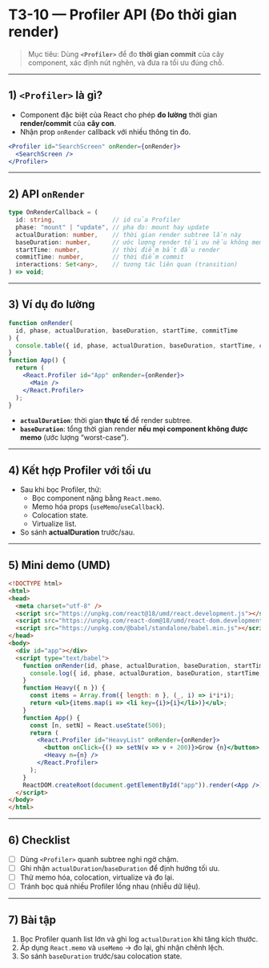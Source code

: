# T3-10 — Profiler API (Đo thời gian render)

> Mục tiêu: Dùng **`<Profiler>`** để đo **thời gian commit** của cây component, xác định nút nghẽn, và đưa ra tối ưu đúng chỗ.

---

## 1) `<Profiler>` là gì?
- Component đặc biệt của React cho phép **đo lường** thời gian **render/commit** của **cây con**.
- Nhận prop `onRender` callback với nhiều thông tin đo.

```jsx
<Profiler id="SearchScreen" onRender={onRender}>
  <SearchScreen />
</Profiler>
```

---

## 2) API `onRender`
```ts
type OnRenderCallback = (
  id: string,                // id của Profiler
  phase: "mount" | "update", // pha đo: mount hay update
  actualDuration: number,    // thời gian render subtree lần này
  baseDuration: number,      // ước lượng render tối ưu nếu không memo hóa
  startTime: number,         // thời điểm bắt đầu render
  commitTime: number,        // thời điểm commit
  interactions: Set<any>,    // tương tác liên quan (transition)
) => void;
```

---

## 3) Ví dụ đo lường
```jsx
function onRender(
  id, phase, actualDuration, baseDuration, startTime, commitTime
) {
  console.table({ id, phase, actualDuration, baseDuration, startTime, commitTime });
}
function App() {
  return (
    <React.Profiler id="App" onRender={onRender}>
      <Main />
    </React.Profiler>
  );
}
```

- **`actualDuration`**: thời gian **thực tế** để render subtree.
- **`baseDuration`**: tổng thời gian render **nếu mọi component không được memo** (ước lượng “worst-case”).

---

## 4) Kết hợp Profiler với tối ưu
- Sau khi bọc Profiler, thử:
  - Bọc component nặng bằng `React.memo`.
  - Memo hóa props (`useMemo`/`useCallback`).
  - Colocation state.
  - Virtualize list.
- So sánh **actualDuration** trước/sau.

---

## 5) Mini demo (UMD)
```html
<!DOCTYPE html>
<html>
<head>
  <meta charset="utf-8" />
  <script src="https://unpkg.com/react@18/umd/react.development.js"></script>
  <script src="https://unpkg.com/react-dom@18/umd/react-dom.development.js"></script>
  <script src="https://unpkg.com/@babel/standalone/babel.min.js"></script>
</head>
<body>
  <div id="app"></div>
  <script type="text/babel">
    function onRender(id, phase, actualDuration, baseDuration, startTime, commitTime) {
      console.log({ id, phase, actualDuration, baseDuration, startTime, commitTime });
    }
    function Heavy({ n }) {
      const items = Array.from({ length: n }, (_, i) => i*i*i);
      return <ul>{items.map(i => <li key={i}>{i}</li>)}</ul>;
    }
    function App() {
      const [n, setN] = React.useState(500);
      return (
        <React.Profiler id="HeavyList" onRender={onRender}>
          <button onClick={() => setN(v => v + 200)}>Grow {n}</button>
          <Heavy n={n} />
        </React.Profiler>
      );
    }
    ReactDOM.createRoot(document.getElementById("app")).render(<App />);
  </script>
</body>
</html>
```

---

## 6) Checklist
- [ ] Dùng `<Profiler>` quanh subtree nghi ngờ chậm.
- [ ] Ghi nhận `actualDuration`/`baseDuration` để định hướng tối ưu.
- [ ] Thử memo hóa, colocation, virtualize và đo lại.
- [ ] Tránh bọc quá nhiều Profiler lồng nhau (nhiễu dữ liệu).

---

## 7) Bài tập
1. Bọc Profiler quanh list lớn và ghi log `actualDuration` khi tăng kích thước.
2. Áp dụng `React.memo` và `useMemo` → đo lại, ghi nhận chênh lệch.
3. So sánh `baseDuration` trước/sau colocation state.